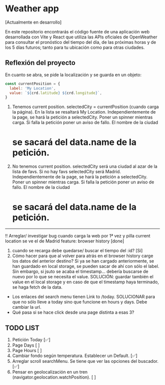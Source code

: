 # Weather app

[Actualmente en desarrollo]

En este repositorio encontrarás el código fuente de una aplicación web desarrollada con Vite y React que utiliza las APIs oficiales de OpenWeather para consultar el pronóstico del tiempo del día, de las próximas horas y de los 5 días futuros; tanto para tu ubicación como para otras ciudades.

## Reflexión del proyecto

En cuanto se abra, se pide la localización y se guarda en un objeto:
```javascript
const currentPosition = {
  label: 'My Location',
  value: `${crd.latitude} ${crd.longitude}`,
}
```
1. Tenemos current position.
  selectedCity = currentPosition (cuando carga la página).
  En la lista se resaltará My Location.
  Independientemente de la page, se hará la petición a selectedCity.
    Poner un spinner mientras carga.
    Si falla la petición poner un aviso de fallo.
  El nombre de la ciudad <h1> se sacará del data.name de la petición.
2. No tenemos current position.
  selectedCity será una ciudad al azar de la lista de favs. Si no hay favs selectedCity será Madrid.
  Independientemente de la page, se hará la petición a selectedCity.
    Poner un spinner mientras carga.
    Si falla la petición poner un aviso de fallo.
  El nombre de la ciudad <h1> se sacará del data.name de la petición.

-------
!! Arreglar/ investigar bug cuando carga la web por 1ª vez y pilla current location se ve el de Madrid 
feature: browser history [done]
1. cuando se recarga debe quedarse/ buscar el tiempo del :id? [Sí]
2. Cómo hacer para que al volver para atrás en el browser history carge los datos del anterior destino?
  Si ya se han cargado anteriormente, se han guardado en local storage, se pueden sacar de ahí con sólo el label.
  Sin embargo, si jsuto se acaba el timestamp... debería buscarse de nuevo por lo que se necesita el value.
  SOLUCIÓN: guardar también el value en el local storage y en caso de que el timestamp haya terminado, se haga fetch de la data.

- Los enlaces del search menu tienen Link to /today. SOLUCIONAR para que no sólo lleve a today sino que funcione en hours y days. Debe cambiar la url. 
- Qué pasa si se hace click desde una page distinta a esas 3?


## TODO LIST
1. Petición Today [✅]
2. Page Days [ ]
3. Page Hours [ ]
4. Cambiar fondo según temperatura. Establecer un Default. [✅]
5. Arreglar scroll searchMenu. Se tiene que ver las opciones del buscador. [✅]
6. Pensar en geolocalización en un tren (navigator.geolocation.watchPosition). [ ]


